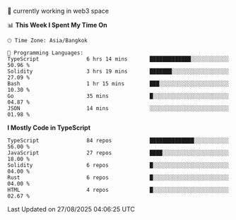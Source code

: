 🔭 currently working in web3 space

<!--START_SECTION:waka-->
📊 **This Week I Spent My Time On** 

```text
🕑︎ Time Zone: Asia/Bangkok

💬 Programming Languages: 
TypeScript               6 hrs 14 mins       █████████████░░░░░░░░░░░░   50.96 % 
Solidity                 3 hrs 19 mins       ███████░░░░░░░░░░░░░░░░░░   27.09 % 
Bash                     1 hr 15 mins        ███░░░░░░░░░░░░░░░░░░░░░░   10.30 % 
Go                       35 mins             █░░░░░░░░░░░░░░░░░░░░░░░░   04.87 % 
JSON                     14 mins             ░░░░░░░░░░░░░░░░░░░░░░░░░   01.98 % 
```

**I Mostly Code in TypeScript** 

```text
TypeScript               84 repos            ██████████████░░░░░░░░░░░   56.00 % 
JavaScript               27 repos            ████░░░░░░░░░░░░░░░░░░░░░   18.00 % 
Solidity                 6 repos             █░░░░░░░░░░░░░░░░░░░░░░░░   04.00 % 
Rust                     6 repos             █░░░░░░░░░░░░░░░░░░░░░░░░   04.00 % 
HTML                     4 repos             █░░░░░░░░░░░░░░░░░░░░░░░░   02.67 % 
```




 Last Updated on 27/08/2025 04:06:25 UTC
<!--END_SECTION:waka-->
